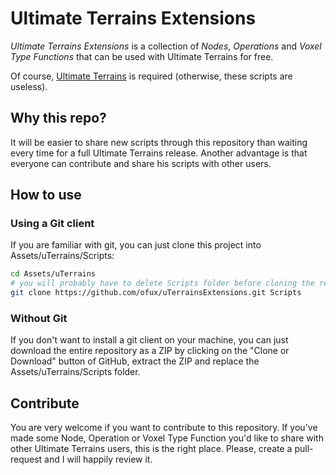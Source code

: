 # Ultimate Terrains Extensions
*Ultimate Terrains Extensions* is a collection of *Nodes*, *Operations* and *Voxel Type Functions* that can be used with Ultimate Terrains for free.

Of course, [Ultimate Terrains](https://assetstore.unity.com/packages/tools/terrain/ultimate-terrains-voxel-terrain-engine-31100) is required (otherwise, these scripts are useless).

## Why this repo?
It will be easier to share new scripts through this repository than waiting every time for a full Ultimate Terrains release. Another advantage is that everyone can contribute and share his scripts with other users. 

## How to use

### Using a Git client
If you are familiar with git, you can just clone this project into Assets/uTerrains/Scripts:
```sh
cd Assets/uTerrains
# you will probably have to delete Scripts folder before cloning the repo: rm -rf Scripts 
git clone https://github.com/ofux/uTerrainsExtensions.git Scripts
```
### Without Git
If you don't want to install a git client on your machine, you can just download the entire repository as a ZIP by clicking on the "Clone or Download" button of GitHub, extract the ZIP and replace the Assets/uTerrains/Scripts folder.

## Contribute
You are very welcome if you want to contribute to this repository. If you've made some Node, Operation or Voxel Type Function you'd like to share with other Ultimate Terrains users, this is the right place. Please, create a pull-request and I will happily review it.
